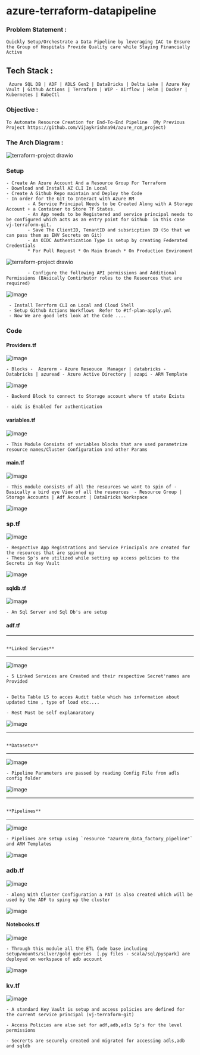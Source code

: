 # azure-terraform-datapipeline

### Problem Statement : 
    Quickly Setup/Orchestrate a Data Pipeline by leveraging IAC to Ensure the Group of Hospitals Provide Quality care while Staying Financially Active  
    

## Tech Stack :
     Azure SQL DB | ADF | ADLS Gen2 | DataBricks | Delta Lake | Azure Key Vault | Github Actions | Terraform | WIP - Airflow | Helm | Docker | Kubernetes | KubeCtl

     
### Objective :
    To Automate Resource Creation for End-To-End Pipeline  (My Previous Project https://github.com/Vijaykrishna94/azure_rcm_project)

### The Arch Diagram :


  ![terraform-project drawio](https://github.com/user-attachments/assets/830c07b3-07f5-4b36-9ec4-55ed64e6bb1b)

     

### Setup

    - Create An Azure Account And a Resource Group For Terraform
    - Download and Install AZ CLI In Local
    - Create A Github Repo maintain and Deploy the Code
    - In order for the Git to Interact with Azure RM 
            - A Service Principal Needs to be Created Along with A Storage Account + a Container to Store Tf States.
            - An App needs to be Registered and service principal needs to be configured which acts as an entry point for Github  in this case vj-terraform-git.
            - Save The ClientID, TenantID and subsricption ID (So that we can pass them as ENV Secrets on Git)
            - An OIDC Authentication Type is setup by creating Federated Credentials 
            * For Pull Request * On Main Branch * On Production Enviroment 

            
![terraform-project drawio](https://github.com/user-attachments/assets/b89d76ac-43e0-45dd-86ce-3447da5fafd5)

            - Configure the following API permissions and Additional Permissions (BAsically Contirbutor roles to the Resources that are required)

            
![image](https://github.com/user-attachments/assets/1b60089b-d5e1-4f7e-b216-75021d01bce0)
   
     - Install Terrform CLI on Local and Cloud Shell  
     - Setup Github Actions Workflows  Refer to #tf-plan-apply.yml
     - Now We are good lets look at the Code ....
  
### Code
#### Providers.tf
        
        
![image](https://github.com/user-attachments/assets/5ca72e2e-06c6-42a5-b16d-27ba332517c8)


    - Blocks -  Azurerm - Azure Reseouce  Manager | databricks - Databricks | azuread - Azure Active Directory | azapi - ARM Template 

        
![image](https://github.com/user-attachments/assets/42aba8db-521e-41e0-8874-fe92dc4c9401)


    - Backend Block to connect to Storage account where tf state Exists 

    - oidc is Enabled for authentication 

#### variables.tf

        
![image](https://github.com/user-attachments/assets/b8d710cd-3b80-4309-b521-fb6a7b28c138)
        

    - This Module Consists of variables blocks that are used parametrize resource names/Cluster Configuration and other Params

#### main.tf

         
![image](https://github.com/user-attachments/assets/e3c8d35a-f6d2-4832-a9f4-52c3f03dbff1)
         

    - This module consists of all the resources we want to spin of - Basically a bird eye View of all the resources  - Resource Group | Storage Accounts | Adf Account | DataBricks Workspace

![image](https://github.com/user-attachments/assets/fec4be47-884a-4260-b3a0-8a2545f7629c)


### sp.tf


![image](https://github.com/user-attachments/assets/1d42c0dc-7383-4e1d-80b6-32ca3eafdeca)

    - Respective App Registrations and Service Principals are created for the resources that are spinned up  
    - These Sp's are utilized while setting up access policies to the Secrets in Key Vault

![image](https://github.com/user-attachments/assets/4d2bc7de-7165-4f17-b4d9-b6b532929d29)




#### sqldb.tf


![image](https://github.com/user-attachments/assets/8b4e520e-fcb7-4fe2-b316-cabe86cf8212)

    - An Sql Server and Sql Db's are setup 
    

#### adf.tf

---------------------------------------------------------------------------------------------------------------------------------------------------------------------------------------------------------------
                                                                                                 **Linked Servies**
---------------------------------------------------------------------------------------------------------------------------------------------------------------------------------------------------------------

![image](https://github.com/user-attachments/assets/cd09bdf1-87a3-470e-a939-9f63e0a6ffc6)


    - 5 Linked Services are Created and their respective Secret'names are Provided

    
    - Delta Table LS to acces Audit table which has information about updated time , type of load etc....

    - Rest Must be self explanaratory 


![image](https://github.com/user-attachments/assets/d350f0e6-dc52-4fd5-80f9-aa97a32a0346)

    
---------------------------------------------------------------------------------------------------------------------------------------------------------------------------------------------------------------
                                                                                                    **Datasets**
---------------------------------------------------------------------------------------------------------------------------------------------------------------------------------------------------------------

    
![image](https://github.com/user-attachments/assets/421ca2ed-e1e9-4565-925d-0c59d3f9e0f2)

    
    - Pipeline Parameters are passed by reading Config File from adls config folder

    
![image](https://github.com/user-attachments/assets/041249f3-ba90-4531-aa1d-680654ced66a)
    

---------------------------------------------------------------------------------------------------------------------------------------------------------------------------------------------------------------
                                                                                                    **Pipelines**
---------------------------------------------------------------------------------------------------------------------------------------------------------------------------------------------------------------

    
    
![image](https://github.com/user-attachments/assets/482ffd2d-5b63-4b98-bcf0-5d8fa6bb1074)

    - Pipelines are setup using `resource "azurerm_data_factory_pipeline"` and ARM Templates


![image](https://github.com/user-attachments/assets/3a6400b2-97e1-4ad5-95b7-49cfc86bdc75)



### adb.tf


![image](https://github.com/user-attachments/assets/e697e399-d98b-4971-bc3d-905c277f66cd)

   
    - Along With Cluster Configuration a PAT is also created which will be used by the ADF to sping up the cluster

     
![image](https://github.com/user-attachments/assets/a2a0c84d-9f4d-45d8-810f-b1f0f3afffae)


#### Notebooks.tf


![image](https://github.com/user-attachments/assets/9b5f8609-11c8-4eba-a1a9-9b37978dc5d6)

    
    - Through this module all the ETL Code base including  setup/mounts/silver/gold queries  [.py files - scala/sql/pyspark] are deployed on workspace of adb account

    
![image](https://github.com/user-attachments/assets/00f30bda-db53-4e8a-8d7b-0fa844339bb6)


### kv.tf

![image](https://github.com/user-attachments/assets/33fc59a0-829a-4eeb-9692-1d01edb66c99)

    - A standard Key Vault is setup and access policies are defined for the current service principal (vj-terraform-git)

    - Access Policies are also set for adf,adb,adls Sp's for the level permissions

    - Secrerts are securely created and migrated for accessing adls,adb and sqldb

    



     

      


    

    
    


        

    
